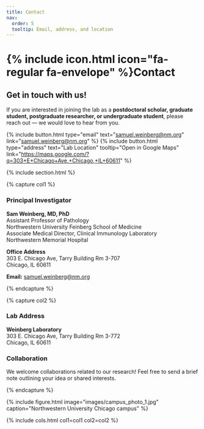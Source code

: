 ```yaml
---
title: Contact
nav:
  order: 5
  tooltip: Email, address, and location
---
```


# {% include icon.html icon="fa-regular fa-envelope" %}Contact

## Get in touch with us!

If you are interested in joining the lab as a **postdoctoral scholar, graduate student, postgraduate researcher, or undergraduate student**, please reach out — we would love to hear from you.

{% include button.html type="email" text="samuel.weinberg@nm.org" link="samuel.weinberg@nm.org" %}
{% include button.html type="address" text="Lab Location" tooltip="Open in Google Maps" link="https://maps.google.com/?q=303+E+Chicago+Ave,+Chicago,+IL+60611" %}

{% include section.html %}

{% capture col1 %}

### Principal Investigator

**Sam Weinberg, MD, PhD**  
Assistant Professor of Pathology  
Northwestern University Feinberg School of Medicine  
Associate Medical Director, Clinical Immunology Laboratory  
Northwestern Memorial Hospital  

**Office Address**  
303 E. Chicago Ave, Tarry Building Rm 3-707  
Chicago, IL 60611  

**Email:** [samuel.weinberg@nm.org](mailto:samuel.weinberg@nm.org)

{% endcapture %}

{% capture col2 %}

### Lab Address

**Weinberg Laboratory**  
303 E. Chicago Ave, Tarry Building Rm 3-772  
Chicago, IL 60611  

### Collaboration
We welcome collaborations related to our research! Feel free to send a brief note outlining your idea or shared interests.

{% endcapture %}

{% include figure.html image="images/campus_photo_1.jpg" caption="Northwestern University Chicago campus" %}

{% include cols.html col1=col1 col2=col2 %}

